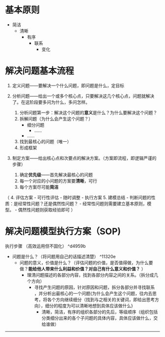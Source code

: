
# 基本原则

- 简洁
	- 清晰
		- 有序
			- 联系
				- 变化

# 解决问题基本流程

1. 定义问题——要解决一个什么问题，即问题是什么，定目标

2. 分析问题——给出一个或多个核心点，只要解决这几个核心点，问题就解决了。在这阶段要多问为什么，多问怎样。
	1. 分析问题第一步：解决这个问题的**意义**是什么？为什么要解决这个问题？
	2. 拆解问题（为什么会产生这个问题？）
		- 细分问题
			- ……
		- ……
	3.  找到最核心的问题（唯一）
	4. 形成框架

3. 制定方案——给出核心点和次要点的解决方案。（方案即流程，即逻辑严谨的步骤）
	1. 确定**优先级**——首先解决最核心的问题
	2. 每一个对应的小问题的方案要**清晰**，可行
	3. 每个方案尽可能**简洁**

（
4. 评估方案	
	- 可行性评估
	- 随时调整
	- 执行方案
5. 建模总结
	- 判断问题的性质：是经常性问题？还是偶然性问题？
	- 经常性问题则需要建立基本原则，模型。
	- 偶然性问题则获取经验即可
）


# 解决问题模型执行方案（SOP)

执行步骤 （高效运用但不固化） ^d4959b
- 问题是什么？（将问题用自己的话描述清楚） ^11320e
	- 问题的意义，价值是什么？（评估问题的价值，是否值得做，为什么要做？**能给他人带来什么利益和价值？对自己有什么意义和价值？** ）
		- 理清问题描述的各部分内容，找到各部分内容之间的关系。（拆分成几个方向）
			- 寻找产生问题的原因，针对原因和问题，拆分各部分并寻找联系 ，并分析出最核心的一个问题{为什么会产生这个问题，往内去思考，将各个方向继续细分（找到与之相关的关键词，即给出思考方向），细分的程度为可以清晰地想到具体应该做什么}
				- 清晰，简洁，有序的组织各部分的先后，等级顺序（组织包括分类细分出来的各个子问题的具体内容，具体应该做什么，交给谁做）

--- 
